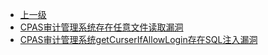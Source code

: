 * [上一级](docs/wy876_poc/)
* [CPAS审计管理系统存在任意文件读取漏洞](docs/wy876_poc/%E5%8C%97%E4%BA%AC%E5%8F%8B%E6%95%B0%E8%81%9A%E7%A7%91%E6%8A%80/CPAS%E5%AE%A1%E8%AE%A1%E7%AE%A1%E7%90%86%E7%B3%BB%E7%BB%9F%E5%AD%98%E5%9C%A8%E4%BB%BB%E6%84%8F%E6%96%87%E4%BB%B6%E8%AF%BB%E5%8F%96%E6%BC%8F%E6%B4%9E.md)
* [CPAS审计管理系统getCurserIfAllowLogin存在SQL注入漏洞](docs/wy876_poc/%E5%8C%97%E4%BA%AC%E5%8F%8B%E6%95%B0%E8%81%9A%E7%A7%91%E6%8A%80/CPAS%E5%AE%A1%E8%AE%A1%E7%AE%A1%E7%90%86%E7%B3%BB%E7%BB%9FgetCurserIfAllowLogin%E5%AD%98%E5%9C%A8SQL%E6%B3%A8%E5%85%A5%E6%BC%8F%E6%B4%9E.md)
